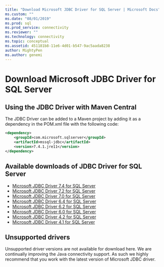 ```yaml
---
title: "Download Microsoft JDBC Driver for SQL Server | Microsoft Docs"
ms.custom: ""
ms.date: "08/01/2019"
ms.prod: sql
ms.prod_service: connectivity
ms.reviewer: ""
ms.technology: connectivity
ms.topic: conceptual
ms.assetid: 451181b8-11e6-4d01-b547-9ac5aada8238
author: MightyPen
ms.author: genemi
---
```

# Download Microsoft JDBC Driver for SQL Server


## Using the JDBC Driver with Maven Central
The JDBC Driver can be added to a Maven project by adding it as a dependency in the POM.xml file with the following code:

```xml
<dependency>
    <groupId>com.microsoft.sqlserver</groupId>
    <artifactId>mssql-jdbc</artifactId>
    <version>7.4.1.jre11</version>
</dependency>
```  

## Available downloads of JDBC Driver for SQL Server
 * [Microsoft JDBC Driver 7.4 for SQL Server](https://go.microsoft.com/fwlink/?linkid=2099962)
 * [Microsoft JDBC Driver 7.2 for SQL Server](https://go.microsoft.com/fwlink/?linkid=2063159)
 * [Microsoft JDBC Driver 7.0 for SQL Server](https://go.microsoft.com/fwlink/?linkid=2005972) 
 * [Microsoft JDBC Driver 6.4 for SQL Server](https://go.microsoft.com/fwlink/?linkid=868290) 
 * [Microsoft JDBC Driver 6.2 for SQL Server](https://go.microsoft.com/fwlink/?linkid=852460) 
 * [Microsoft JDBC Driver 6.0 for SQL Server](https://go.microsoft.com/fwlink/?LinkId=245496) 
 * [Microsoft JDBC Driver 4.2 for SQL Server](https://go.microsoft.com/fwlink/?linkid=841534) 
 * [Microsoft JDBC Driver 4.1 for SQL Server](https://go.microsoft.com/fwlink/?linkid=841533) 
  
## Unsupported drivers
Unsupported driver versions are not available for download here. We are continually improving the Java connectivity support. As such we highly recommend that you work with the latest version of Microsoft JDBC driver.  
  
  
